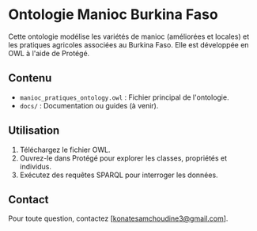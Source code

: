 # Ontologie Manioc Burkina Faso

Cette ontologie modélise les variétés de manioc (améliorées et locales) et les pratiques agricoles associées au Burkina Faso. Elle est développée en OWL à l'aide de Protégé.

## Contenu
- `manioc_pratiques_ontology.owl` : Fichier principal de l'ontologie.
- `docs/` : Documentation ou guides (à venir).

## Utilisation
1. Téléchargez le fichier OWL.
2. Ouvrez-le dans Protégé pour explorer les classes, propriétés et individus.
3. Exécutez des requêtes SPARQL pour interroger les données.

## Contact
Pour toute question, contactez [konatesamchoudine3@gmail.com].
